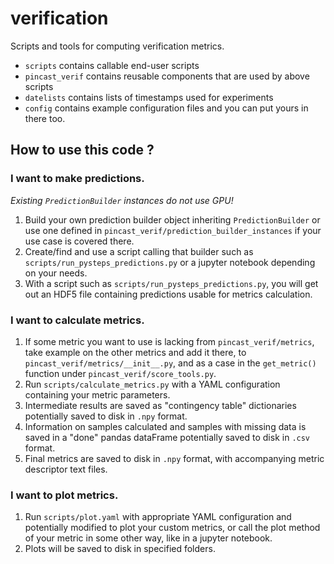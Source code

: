 # verification
Scripts and tools for computing verification metrics.

- `scripts` contains callable end-user scripts
- `pincast_verif` contains reusable components that are used by above scripts
- `datelists` contains lists of timestamps used for experiments
- `config` contains example configuration files and you can put yours in there too.

## How to use this code ? 

### I want to make predictions.

*Existing `PredictionBuilder` instances do not use GPU!* 

1. Build your own prediction builder object inheriting `PredictionBuilder` or use one defined in `pincast_verif/prediction_builder_instances` if your use case is covered there.
2. Create/find and use a script calling that builder such as `scripts/run_pysteps_predictions.py` or a jupyter notebook depending on your needs.
3. With a script such as `scripts/run_pysteps_predictions.py`, you will get out an HDF5 file containing predictions usable for metrics calculation.

### I want to calculate metrics.

1. If some metric you want to use is lacking from `pincast_verif/metrics`, take example on the other metrics and add it there, to `pincast_verif/metrics/__init__.py`, and as a case in the `get_metric()` function under `pincast_verif/score_tools.py`.
2. Run `scripts/calculate_metrics.py` with a YAML configuration containing your metric parameters. 
3. Intermediate results are saved as "contingency table" dictionaries potentially saved to disk in `.npy` format.
4. Information on samples calculated and samples with missing data is saved in a "done" pandas dataFrame potentially saved to disk in `.csv` format.  
5. Final metrics are saved to disk in `.npy` format, with accompanying metric descriptor text files.  

### I want to plot metrics. 

1. Run `scripts/plot.yaml` with appropriate YAML configuration and potentially modified to plot your custom metrics, or call the plot method of your metric in some other way, like in a jupyter notebook. 
2. Plots will be saved to disk in specified folders.
